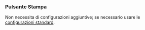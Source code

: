 ### Pulsante Stampa
Non necessita di configurazioni aggiuntive; se necessario usare le  [configurazioni standard](../../base.md#Neicomponentisonogestiteleseguentiproprietà). 